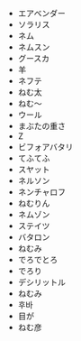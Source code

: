 * エアベンダー
* ソラリス
* ネム
* ネムスン
* グースカ
* 羊
* ネフテ
* ねむ太
* ねむ〜
* ウール
* まぶたの重さ
* Z
* ビフォアバタリ
* てふてふ
* スヤット
* ネルソン
* ネンチャロフ
* ねむりん
* ネムゾン
* ステイツ
* バタロン
* ねむみ
* でろでとろ
* でろり
* デシリットル
* ねむみ
* 후바
* 目が
* ねむ彦

